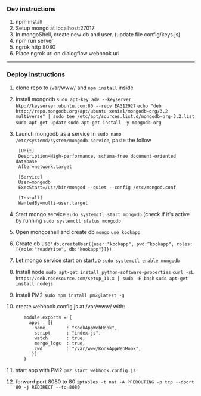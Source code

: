 ### Dev instructions ###

1. npm install
2. Setup mongo at localhost:27017
3. In mongoShell, create new db and user. (update file config/keys.js)
3. npm run server
4. ngrok http 8080
5. Place ngrok url on dialogflow webhook url

***

### Deploy instructions ###

1. clone repo to /var/www/ and `npm install` inside

2. Install mongodb
    `sudo apt-key adv --keyserver hkp://keyserver.ubuntu.com:80 --recv EA312927`
    `echo "deb http://repo.mongodb.org/apt/ubuntu xenial/mongodb-org/3.2 multiverse" | sudo tee /etc/apt/sources.list.d/mongodb-org-3.2.list`
    `sudo apt-get update`
    `sudo apt-get install -y mongodb-org`

3. Launch mongodb as a service
In `sudo nano /etc/systemd/system/mongodb.service`, paste the follow

        [Unit]
        Description=High-performance, schema-free document-oriented database
        After=network.target

        [Service]
        User=mongodb
        ExecStart=/usr/bin/mongod --quiet --config /etc/mongod.conf

        [Install]
        WantedBy=multi-user.target

4. Start mongo service
`sudo systemctl start mongodb`
(check if it's active by running `sudo systemctl status mongodb`

5. Open mongoshell and create db
`mongo`
`use kookapp`

6. Create db user
`db.createUser({user:"kookapp", pwd:”kookapp", roles:[{role:"readWrite", db:"kookapp"}]})`

5. Let mongo service start on startup
`sudo systemctl enable mongodb`


7. Install node
`sudo apt-get install python-software-properties`
`curl -sL https://deb.nodesource.com/setup_11.x | sudo -E bash`
`sudo apt-get install nodejs`

8. Install PM2
`sudo npm install pm2@latest -g`

9. create webhook.config.js at /var/www/ with:

          module.exports = {
            apps : [{
              name        : "KookAppWebHook",
              script      : "index.js",
              watch       : true,
              merge_logs  : true,
              cwd         : "/var/www/KookAppWebHook",
             }]
          }
  
10. start app with PM2
`pm2 start webhook.config.js`

11. forward port 8080 to 80
`iptables -t nat -A PREROUTING -p tcp --dport 80 -j REDIRECT --to 8080`
